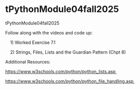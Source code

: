 # tPythonModule04fall2025
tPythonModule04fall2025

Follow along with the videos and code up:

    1) Worked Exercise 7.1

    2) Strings, Files, Lists and the Guardian Pattern (Chpt 8)

Additional Resources:

https://www.w3schools.com/python/python_lists.asp 

https://www.w3schools.com/python/python_file_handling.asp 
